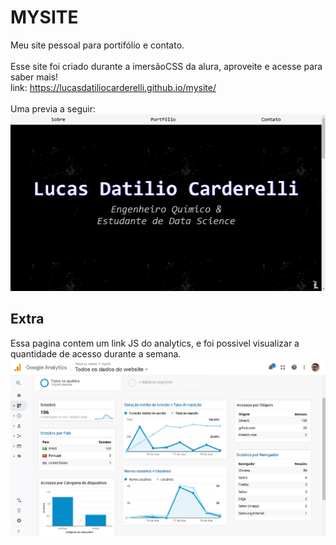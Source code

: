 # MYSITE
Meu site pessoal para portifólio e contato.
<br><br>
Esse site foi criado durante a imersãoCSS da alura, aproveite e acesse para saber mais!
<br>
link: https://lucasdatiliocarderelli.github.io/mysite/
<br><br>
Uma previa a seguir:
<br>
<img src="./img/homePage.png">
<br>
## Extra
Essa pagina contem um link JS do analytics, e foi possivel visualizar a quantidade de acesso durante a semana.
<br>
<img src="/img/analyticsMysite.png">
